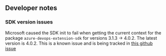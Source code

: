 ## Developer notes

### SDK version issues

Microsoft caused the SDK init to fail when getting the current context for the package `azure-devops-extension-sdk` for versions 3.1.3 -> 4.0.2. The latest version is 4.0.2. This is a known issue and is being tracked in [this github issue](https://github.com/Microsoft/azure-devops-extension-sdk/issues/116)
